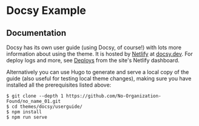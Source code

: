 # Docsy Example

## Documentation

Docsy has its own user guide (using Docsy, of course!) with lots more
information about using the theme. It is hosted by [Netlify][] at
[docsy.dev](https://docsy.dev). For deploy logs and more, see [Deploys][] from
the site's Netlify dashboard.

Alternatively you can use Hugo to generate and serve a local copy of the guide
(also useful for testing local theme changes), making sure you have installed
all the prerequisites listed above:

```console
$ git clone --depth 1 https://github.com/No-Organization-Found/no_name_01.git
$ cd themes/docsy/userguide/
$ npm install
$ npm run serve
```

[Deploys]: https://app.netlify.com/sites/docsydocs/deploys
[Netlify]: https://netlify.com